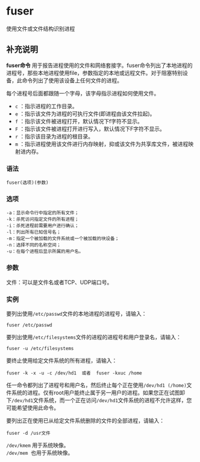 fuser
===

使用文件或文件结构识别进程

## 补充说明

**fuser命令** 用于报告进程使用的文件和网络套接字。fuser命令列出了本地进程的进程号，那些本地进程使用file，参数指定的本地或远程文件。对于阻塞特别设备，此命令列出了使用该设备上任何文件的进程。

每个进程号后面都跟随一个字母，该字母指示进程如何使用文件。

* `c` ：指示进程的工作目录。
* `e` ：指示该文件为进程的可执行文件(即进程由该文件拉起)。
* `f` ：指示该文件被进程打开，默认情况下f字符不显示。
* `F` ：指示该文件被进程打开进行写入，默认情况下F字符不显示。
* `r` ：指示该目录为进程的根目录。
* `m` ：指示进程使用该文件进行内存映射，抑或该文件为共享库文件，被进程映射进内存。

###  语法

```shell
fuser(选项)(参数)
```

###  选项

```shell
-a：显示命令行中指定的所有文件；
-k：杀死访问指定文件的所有进程；
-i：杀死进程前需要用户进行确认；
-l：列出所有已知信号名；
-m：指定一个被加载的文件系统或一个被加载的块设备；
-n：选择不同的名称空间；
-u：在每个进程后显示所属的用户名。
```

###  参数

文件：可以是文件名或者TCP、UDP端口号。

###  实例

要列出使用`/etc/passwd`文件的本地进程的进程号，请输入：

```shell
fuser /etc/passwd
```

要列出使用`/etc/filesystems`文件的进程的进程号和用户登录名，请输入：

```shell
fuser -u /etc/filesystems
```

要终止使用给定文件系统的所有进程，请输入：

```shell
fuser -k -x -u -c /dev/hd1  或者  fuser -kxuc /home
```

任一命令都列出了进程号和用户名，然后终止每个正在使用`/dev/hd1 (/home)`文件系统的进程。仅有root用户能终止属于另一用户的进程。如果您正在试图卸下`/dev/hd1`文件系统，而一个正在访问`/dev/hd1`文件系统的进程不允许这样，您可能希望使用此命令。

要列出正在使用已从给定文件系统删除的文件的全部进程，请输入：

```shell
fuser -d /usr文件
```

`/dev/kmem` 用于系统映像。  
`/dev/mem`  也用于系统映像。


<!-- Linux命令行搜索引擎：https://jaywcjlove.github.io/linux-command/ -->